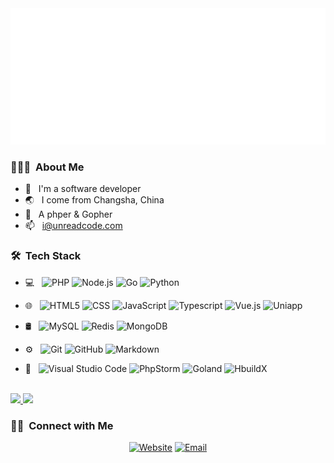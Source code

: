<img src="https://github.com/unreadcode/unreadcode/blob/master/svg.svg"/>

<h3> 👨🏻‍💻 &nbsp;About Me </h3>

- 🤔 &nbsp; I'm a software developer
- 🌏 &nbsp; I come from Changsha, China
- 💼 &nbsp; A phper & Gopher
- 📫 &nbsp; [i@unreadcode.com](mailto:i@unreadcode.com)

<h3> 🛠 &nbsp;Tech Stack</h3>

- 💻 &nbsp;
  ![PHP](https://img.shields.io/badge/-PHP-333333?style=flat&logo=php)
  ![Node.js](https://img.shields.io/badge/-Node.js-333333?style=flat&logo=node.js)
  ![Go](https://img.shields.io/badge/-Go-333333?style=flat&logo=go)
  ![Python](https://img.shields.io/badge/-Python-333333?style=flat&logo=python)

- 🌐 &nbsp;
  ![HTML5](https://img.shields.io/badge/-HTML5-333333?style=flat&logo=HTML5)
  ![CSS](https://img.shields.io/badge/-CSS-333333?style=flat&logo=CSS3&logoColor=1572B6)
  ![JavaScript](https://img.shields.io/badge/-JavaScript-333333?style=flat&logo=javascript)
  ![Typescript](https://img.shields.io/badge/-Typescript-333333?style=flat&logo=typescript)
  ![Vue.js](https://img.shields.io/badge/-Vue.js-333333?style=flat&logo=vue.js)
  ![Uniapp](https://img.shields.io/badge/-Uniapp-333333?style=flat&logo=uniapp)

- 🛢 &nbsp;
  ![MySQL](https://img.shields.io/badge/-MySQL-333333?style=flat&logo=mysql)
  ![Redis](https://img.shields.io/badge/-Redis-333333?style=flat&logo=redis)
  ![MongoDB](https://img.shields.io/badge/-MongoDB-333333?style=flat&logo=mongodb)
- ⚙️ &nbsp;
  ![Git](https://img.shields.io/badge/-Git-333333?style=flat&logo=git)
  ![GitHub](https://img.shields.io/badge/-GitHub-333333?style=flat&logo=github)
  ![Markdown](https://img.shields.io/badge/-Markdown-333333?style=flat&logo=markdown)
- 🔧 &nbsp;
  ![Visual Studio Code](https://img.shields.io/badge/-Visual%20Studio%20Code-333333?style=flat&logo=visual-studio-code&logoColor=007ACC)
  ![PhpStorm](https://img.shields.io/badge/-PhpStorm-333333?style=flat&logo=phpstorm)
  ![Goland](https://img.shields.io/badge/-Goland-333333?style=flat&logo=goland)
  ![HbuildX](https://img.shields.io/badge/-HbuildX-333333?style=flat&logo=hbuildx)

<br/>

<a href="https://github.com/unreadcode">
  <img height="180em" src="https://github-readme-stats.vercel.app/api?username=unreadcode&theme=buefy&show_icons=true" />
  <img height="180em" src="https://github-readme-stats.vercel.app/api/top-langs/?username=unreadcode&theme=buefy&layout=compact" />
</a>

<br/>

<h3> 🤝🏻 &nbsp;Connect with Me </h3>

<p align="center">
<a href="https://www.unreadcode.com/" target="_blank"><img alt="Website" src="https://img.shields.io/badge/Website-www.unreadcode.com-blue?style=flat-square&logo=google-chrome"></a>
<a href="mailto:i@unreadcode.com"><img alt="Email" src="https://img.shields.io/badge/Email-i@unreadcode.com-blue?style=flat-square&logo=gmail"></a>
</p>
